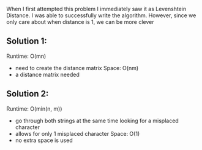 When I first attempted this problem I immediately saw it as Levenshtein Distance. I was able to successfully write the algorithm. However, since we only care about when distance is 1, we can be more clever

## Solution 1:
Runtime: O(mn)
- need to create the distance matrix
Space: O(nm)
- a distance matrix needed

## Solution 2:
Runtime: O(min(n, m))
- go through both strings at the same time looking for a misplaced character
- allows for only 1 misplaced character
Space: O(1)
- no extra space is used

